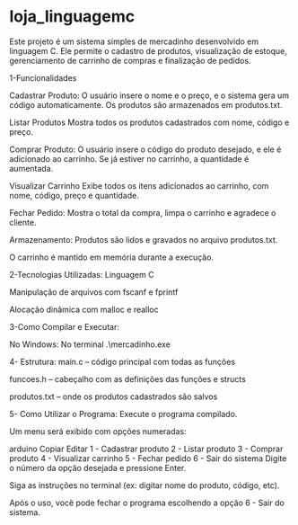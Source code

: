 # loja_linguagemc

Este projeto é um sistema simples de mercadinho desenvolvido em linguagem C. Ele permite o cadastro de produtos, visualização de estoque, gerenciamento de carrinho de compras e finalização de pedidos.

1-Funcionalidades

Cadastrar Produto:
O usuário insere o nome e o preço, e o sistema gera um código automaticamente. Os produtos são armazenados em produtos.txt.

Listar Produtos
Mostra todos os produtos cadastrados com nome, código e preço.

Comprar Produto:
O usuário insere o código do produto desejado, e ele é adicionado ao carrinho. Se já estiver no carrinho, a quantidade é aumentada.

Visualizar Carrinho
Exibe todos os itens adicionados ao carrinho, com nome, código, preço e quantidade.

Fechar Pedido:
Mostra o total da compra, limpa o carrinho e agradece o cliente.

Armazenamento:
Produtos são lidos e gravados no arquivo produtos.txt.

O carrinho é mantido em memória durante a execução.

2-Tecnologias Utilizadas:
Linguagem C

Manipulação de arquivos com fscanf e fprintf

Alocação dinâmica com malloc e realloc


3-Como Compilar e Executar:

No Windows:
No terminal
.\mercadinho.exe




4- Estrutura:
main.c – código principal com todas as funções

funcoes.h – cabeçalho com as definições das funções e structs

produtos.txt – onde os produtos cadastrados são salvos


5- Como Utilizar o Programa:
Execute o programa compilado.

Um menu será exibido com opções numeradas:

arduino
Copiar
Editar
1 - Cadastrar produto
2 - Listar produto
3 - Comprar produto
4 - Visualizar carrinho
5 - Fechar pedido
6 - Sair do sistema
Digite o número da opção desejada e pressione Enter.

Siga as instruções no terminal (ex: digitar nome do produto, código, etc).

Após o uso, você pode fechar o programa escolhendo a opção 6 - Sair do sistema.
